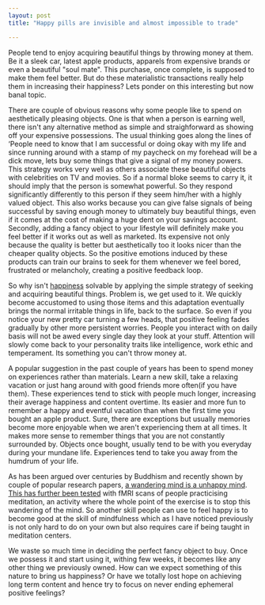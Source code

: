 ```yaml
---
layout: post
title: "Happy pills are invisible and almost impossible to trade"

---
```


People tend to enjoy acquiring beautiful things by throwing money at them. Be it a sleek car, latest apple products, apparels from expensive brands or even a beautiful "soul mate". This purchase, once complete, is supposed to make them feel better. But do these materialistic transactions really help them in increasing their happiness? Lets ponder on this interesting but now banal topic.

There are couple of obvious reasons why some people like to spend on aesthetically pleasing objects. One is that when a person is earning well, there isn't any alternative method as simple and straighforward as showing off your expensive possessions. The usual thinking goes along the lines of ‘People need to know that I am successful or doing okay with my life and since running around with a stamp of my paycheck on my forehead will be a dick move, lets buy some things that give a signal of my money powers. This strategy works very well as others associate these beautiful objects with celebrities on TV and movies. So if a normal bloke seems to carry it, it should imply that the person is somewhat powerful. So they respond significantly  differently to this person if they seem him/her with a highly valued object. This also works because you can give false signals of being successful by saving enough money to ultimately buy beautiful things, even if it comes at the cost of making a huge dent on your savings account.  Secondly, adding a fancy object to your lifestyle will definitely make you feel better if it works out as well as marketed. Its expensive not only because the quality is better but aesthetically too it looks nicer than the cheaper quality objects. So the positive emotions induced by these products can train our brains to seek for them whenever we feel bored, frustrated or melancholy, creating a positive feedback loop.  

So why isn't [happiness](http://plato.stanford.edu/entries/happiness/) solvable by applying the simple strategy of seeking and acquiring beautiful things. Problem is, we get used to it. We quickly become accustomed to using those items and this adaptation eventually brings the normal irritable things in life, back to the surface. So even if you notice your new pretty car turning a few heads, that positive feeling fades gradually by other more persistent worries. People you interact with on daily basis will not be awed every single day they look at your stuff. Attention will slowly come back to your personality traits like intelligence, work ethic and temperament. Its something you can't throw money at.

A popular suggestion in the past couple of years has been to spend money on experiences rather than materials. Learn a new skill, take a relaxing vacation or just hang around with good friends more often(if you have them). These experiences tend to stick with people much longer, increasing their average happiness and content overtime. Its easier and more fun to remember a happy and eventful vacation than when the first time you bought an apple product. Sure, there are exceptions but usually memories become more enjoyable when we aren't experiencing them at all times. It makes more sense to remember things that you are not constantly surrounded by. Objects once bought, usually tend to be with you everyday during your mundane life. Experiences tend to take you away from the humdrum of your life.

As has been argued over centuries by Buddhism and recently shown by couple of popular research papers, [a wandering mind is a unhappy mind](http://www.danielgilbert.com/KILLINGSWORTH%20&%20GILBERT%20(2010).pdf). [This has further been tested](http://www.yalescientific.org/2012/05/the-healing-art-of-meditation/) with fMRI scans of people practicising meditation, an activity where the whole point of the exercise is to stop this wandering of the mind. So another skill people can use to feel happy is to become good at the skill of mindfulness which as I have noticed previously is not only hard to do on your own but also requires care if being taught in meditation centers. 

We waste so much time in deciding the perfect fancy object to buy. Once we possess it and start using it, withing few weeks, it becomes like any other thing we previously owned. How can we expect something of this nature to bring us happiness? Or have we totally lost hope on achieving long term content and hence try to focus on never ending ephemeral positive feelings?